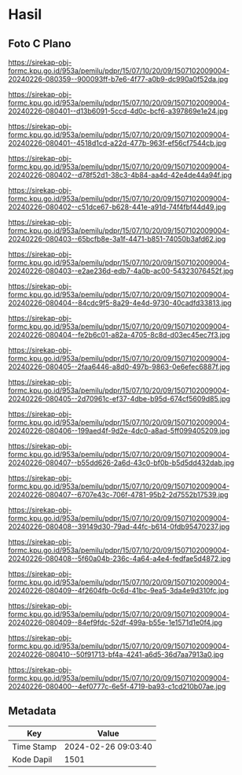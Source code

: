 # Hasil

## Foto C Plano

https://sirekap-obj-formc.kpu.go.id/953a/pemilu/pdpr/15/07/10/20/09/1507102009004-20240226-080359--900093ff-b7e6-4f77-a0b9-dc990a0f52da.jpg

https://sirekap-obj-formc.kpu.go.id/953a/pemilu/pdpr/15/07/10/20/09/1507102009004-20240226-080401--d13b6091-5ccd-4d0c-bcf6-a397869e1e24.jpg

https://sirekap-obj-formc.kpu.go.id/953a/pemilu/pdpr/15/07/10/20/09/1507102009004-20240226-080401--4518d1cd-a22d-477b-963f-ef56cf7544cb.jpg

https://sirekap-obj-formc.kpu.go.id/953a/pemilu/pdpr/15/07/10/20/09/1507102009004-20240226-080402--d78f52d1-38c3-4b84-aa4d-42e4de44a94f.jpg

https://sirekap-obj-formc.kpu.go.id/953a/pemilu/pdpr/15/07/10/20/09/1507102009004-20240226-080402--c51dce67-b628-441e-a91d-74f4fbf44d49.jpg

https://sirekap-obj-formc.kpu.go.id/953a/pemilu/pdpr/15/07/10/20/09/1507102009004-20240226-080403--65bcfb8e-3a1f-4471-b851-74050b3afd62.jpg

https://sirekap-obj-formc.kpu.go.id/953a/pemilu/pdpr/15/07/10/20/09/1507102009004-20240226-080403--e2ae236d-edb7-4a0b-ac00-54323076452f.jpg

https://sirekap-obj-formc.kpu.go.id/953a/pemilu/pdpr/15/07/10/20/09/1507102009004-20240226-080404--84cdc9f5-8a29-4e4d-9730-40cadfd33813.jpg

https://sirekap-obj-formc.kpu.go.id/953a/pemilu/pdpr/15/07/10/20/09/1507102009004-20240226-080404--fe2b6c01-a82a-4705-8c8d-d03ec45ec7f3.jpg

https://sirekap-obj-formc.kpu.go.id/953a/pemilu/pdpr/15/07/10/20/09/1507102009004-20240226-080405--2faa6446-a8d0-497b-9863-0e6efec6887f.jpg

https://sirekap-obj-formc.kpu.go.id/953a/pemilu/pdpr/15/07/10/20/09/1507102009004-20240226-080405--2d70961c-ef37-4dbe-b95d-674cf5609d85.jpg

https://sirekap-obj-formc.kpu.go.id/953a/pemilu/pdpr/15/07/10/20/09/1507102009004-20240226-080406--199aed4f-9d2e-4dc0-a8ad-5ff099405209.jpg

https://sirekap-obj-formc.kpu.go.id/953a/pemilu/pdpr/15/07/10/20/09/1507102009004-20240226-080407--b55dd626-2a6d-43c0-bf0b-b5d5dd432dab.jpg

https://sirekap-obj-formc.kpu.go.id/953a/pemilu/pdpr/15/07/10/20/09/1507102009004-20240226-080407--6707e43c-706f-4781-95b2-2d7552b17539.jpg

https://sirekap-obj-formc.kpu.go.id/953a/pemilu/pdpr/15/07/10/20/09/1507102009004-20240226-080408--39149d30-79ad-44fc-b614-0fdb95470237.jpg

https://sirekap-obj-formc.kpu.go.id/953a/pemilu/pdpr/15/07/10/20/09/1507102009004-20240226-080408--5f60a04b-236c-4a64-a4e4-fedfae5d4872.jpg

https://sirekap-obj-formc.kpu.go.id/953a/pemilu/pdpr/15/07/10/20/09/1507102009004-20240226-080409--4f2604fb-0c6d-41bc-9ea5-3da4e9d310fc.jpg

https://sirekap-obj-formc.kpu.go.id/953a/pemilu/pdpr/15/07/10/20/09/1507102009004-20240226-080409--84ef9fdc-52df-499a-b55e-1e1571d1e0f4.jpg

https://sirekap-obj-formc.kpu.go.id/953a/pemilu/pdpr/15/07/10/20/09/1507102009004-20240226-080410--50f91713-bf4a-4241-a6d5-36d7aa7913a0.jpg

https://sirekap-obj-formc.kpu.go.id/953a/pemilu/pdpr/15/07/10/20/09/1507102009004-20240226-080400--4ef0777c-6e5f-4719-ba93-c1cd210b07ae.jpg


## Metadata

| Key        | Value               |
| ---------- | ------------------- |
| Time Stamp | 2024-02-26 09:03:40 |
| Kode Dapil | 1501                |



